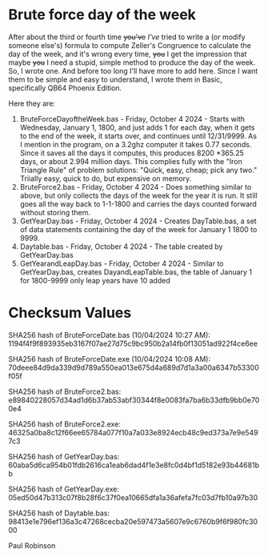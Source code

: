 # Brute force day of the week

After about the third or fourth time <s>you've</s> <i>I've</i> tried to write a (or modify someone else's) formula to compute Zeller's Congruence to 
calculate the day of the week, and it's wrong every time, <s>you</s> I get the impression that maybe <s>you</s> I need a stupid, simple method to produce the day of the week. So, I wrote one. And before too long I'll have more to add here. Since I want them to be simple and easy to understand, I wrote them in Basic, specifically QB64 Phoenix Edition.

Here they are:
1. BruteForceDayoftheWeek.bas - Friday, October 4 2024 - Starts with Wednesday, January 1, 1800, and just adds 1 for each day, when it gets to the end of the week, it starts over, and continues until 12/31/9999. As I mention in the program, on a 3.2ghz computer it takes 0.77 seconds. Since it saves all the days it computes, this produces 8200 *365.25 days, or about 2.994 million days. This complies fully with the "Iron Triangle Rule" of problem solutions: "Quick, easy, cheap; pick any two." Triially easy, quick to do, but expensive on memory.
2. BruteForce2.bas - Friday, October 4 2024 - Does something similar to above, but only collects the days of the week for the year it is run. It still goes all the way back to 1-1-1800 and carries the days counted forward without storing them.
3. GetYearDay.bas - Friday, October 4 2024 - Creates DayTable.bas, a set of data statements containing the day of the week for January 1 1800 to 9999.
4. Daytable.bas - Friday, October 4 2024 - The table created by GetYearDay.bas
5. GetYearandLeapDay.bas - Friday, October 4 2024 - Similar to GetYearDay.bas, creates DayandLeapTable.bas, the table of January 1 for 1800-9999 only leap years have 10 added


# Checksum Values
SHA256 hash of BruteForceDate.bas (10/04/2024  10:27 AM):
1194f4f9f893935eb3167f07ae27d75c9bc950b2a14fb0f13051ad922f4ce6ee

SHA256 hash of BruteForceDate.exe (10/04/2024  10:08 AM):
70deee84d9da339d9d789a550ea013e675d4a689d7d1a3a00a6347b53300f05f

SHA256 hash of BruteForce2.bas:
e89840228057d34ad1d6b37ab53abf30344f8e0083fa7ba6b33dfb9bb0e700e4

SHA256 hash of BruteForce2.exe:
46325a0ba8c12f66ee65784a077f10a7a033e8924ecb48c9ed373a7e9e5497c3

SHA256 hash of GetYearDay.bas:
60aba5d6ca954b01fdb2616ca1eab6dad4f1e3e8fc0d4bf1d5182e93b44681bb

SHA256 hash of GetYearDay.exe:
05ed50d47b313c07f8b28f6c37f0ea10665dfa1a36afefa7fc03d7fb10a97b30

SHA256 hash of Daytable.bas:
98413e1e796ef136a3c47268cecba20e597473a5607e9c6760b9f6f980fc3000

Paul Robinson
